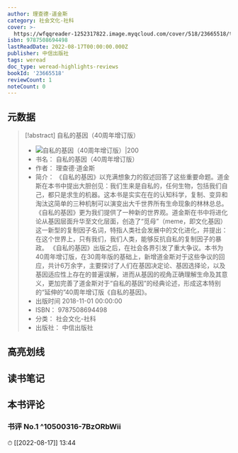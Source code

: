 ```yaml
---
author: 理查德·道金斯
category: 社会文化-社科
cover: >-
  https://wfqqreader-1252317822.image.myqcloud.com/cover/518/23665518/t7_23665518.jpg
isbn: 9787508694498
lastReadDate: 2022-08-17T00:00:00.000Z
publisher: 中信出版社
tags: weread
doc_type: weread-highlights-reviews
bookId: '23665518'
reviewCount: 1
noteCount: 0
---
```


## 元数据

> [!abstract] 自私的基因（40周年增订版）
> - ![ 自私的基因（40周年增订版）|200](https://wfqqreader-1252317822.image.myqcloud.com/cover/518/23665518/t7_23665518.jpg)
> - 书名： 自私的基因（40周年增订版）
> - 作者： 理查德·道金斯
> - 简介： 《自私的基因》以充满想象力的叙述回答了这些重要命题。道金斯在本书中提出大胆创见：我们生来是自私的，任何生物，包括我们自己，都只是求生的机器。这本书是实实在在的认知科学，复制、变异和淘汰这简单的三种机制可以演变出大千世界所有生命现象的林林总总。 《自私的基因》更为我们提供了一种新的世界观。道金斯在书中将进化论从基因层面升华至文化层面，创造了“觅母”（meme，即文化基因）这一新型的复制因子名词，特指人类社会发展中的文化进化，并提出：在这个世界上，只有我们，我们人类，能够反抗自私的复制因子的暴政。 《自私的基因》出版之后，在社会各界引发了重大争议。本书为40周年增订版，在30周年版的基础上，新增道金斯对于这些争议的回应，共计6万余字，主要探讨了人们在基因决定论、基因选择论，以及基因适应性上存在的普遍误解，进而从基因的视角正确理解生命及其意义，更加完善了道金斯对于“自私的基因”的经典论述，形成这本特别的“延伸的”40周年增订版《自私的基因》。
> - 出版时间 2018-11-01 00:00:00
> - ISBN： 9787508694498
> - 分类： 社会文化-社科
> - 出版社： 中信出版社

## 高亮划线

## 读书笔记

## 本书评论

### 书评 No.1  ^10500316-7BzORbWii
⏱ [[2022-08-17]]  13:44

